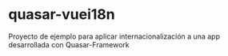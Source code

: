 # quasar-vuei18n
Proyecto de ejemplo para aplicar internacionalización a una app desarrollada con Quasar-Framework
